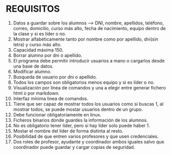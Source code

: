 # REQUISITOS

1. Datos a guardar sobre los alumnos --> DNI, nombre, apellidos, teléfono, correo, domicilio, curso más alto, fecha de nacimiento, equipo dentro de la clase y si es líder o no.
2. Mostrar alfabéticamente tanto por nombre como por apellido, dni(sin letra) y curso más alto.
3. Capacidad máxima 150.
4. Borrar alumno por dni o apellido.
5. El programa debe permitir introducir usuarios a mano o cargarlos desde una base de datos.
6. Modificar alumno.
7. Busqueda de usuario por dni o apellido.
8. Todos los campos son obligatorios menos equipo y si es líder o no.
9. Visualización por línea de comandos y una a elegir entre generar fichero html o por markdown.
10. Interfaz mínima linea de comandos.
11. Tiene que ser capaz de mostrar todos los usuarios como si buscas 1, al mostrar todos, se puede mostar usuarios dentro de un grupo.
12. Debe funcionar obligatoriamente en linux.
13. Ficheros binarios donde guardes la información de los alumnos.
14. No es obligatorio tener líder, pero si hay líder solo puede haber 1.
15. Mostar el nombre del líder de forma distinta al resto.
16. Posibilidad de que entren varios profesores y que usen credenciales.
17. Dos roles de profesor, ayudante y coordinador ambos iguales salvo que coordinador puede guardar y cargar copias de seguridad.

